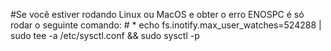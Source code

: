#Se você estiver rodando Linux ou MacOS e obter o erro ENOSPC é só rodar o seguinte comando: #
    * echo fs.inotify.max_user_watches=524288 | sudo tee -a /etc/sysctl.conf && sudo sysctl -p
